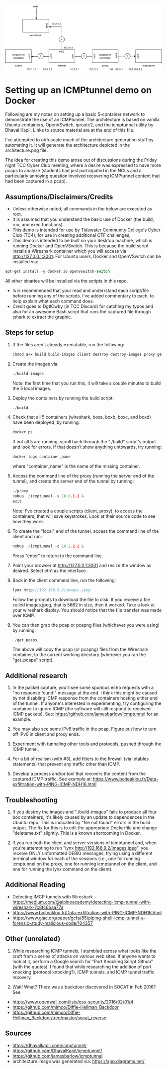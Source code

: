 ![icmptunnel architecture](architecture.png)

# Setting up an ICMPtunnel demo on Docker

Following are my notes on setting up a basic 5-container network to demonstrate the use of an ICMPtunnel.  The architecture is based on vanilla Ubuntu containers, OpenVSwitch, iproute2, and the icmptunnel utility by Dhaval Kapil. Links to source material are at the end of this file.

I've attempted to obfuscate much of the architecture generation stuff by automating it.  It will generate the architecture depicted in the architecture.png file.

The idea for creating this demo arose out of discussions during the Friday night  TCC Cyber Club meeting, where a desire was expressed to have more pcaps to analyze (students had just participated in the NCLs and a particularly annoying question involved recovering ICMPtunnel content that had been captured in a pcap).

## Assumptions/Disclaimers/Credits

- Unless otherwise noted, all commands in the below are executed as root.
- It is assumed that you understand the basic use of Docker (the build, run, and exec functions).
- This demo is intended for use by Tidewater Community College's Cyber Club (TC4), for use in creating additional CTF challenges,
- This demo is intended to be built on your desktop machine, which is running Docker and OpenVSwitch. This is because the build script installs a  Wireshark container which you will access via http://127.0.0.1:3001.  For Ubuntu users, Docker and OpenVSwitch can be installed via:
```c
apt-get install -y docker.io openvswitch-switch
```
All other binaries will be installed via the scripts in this repo.
- Is is recommended that your read and underrstand each script/file before running any of the scripts.  I've added commentary to each, to help explain what each command does.
- Credit goes to DgtlCwby (in TCC Discord) for catching my typos and also for an awesome Bash script that runs the captured file through tshark to extract the graphic.

## Steps for setup

1) If the files aren't already executable, run the following:
    
    ```c
    chmod a+x build build-images client destroy destroy-images proxy get-pcaps
    ```

2) Create the images via:
    
    ```c
    ./build-images
    ```
    
    Note: the first time that you run this, it will take a couple minutes to build the 5 local images.

3) Deploy the containers by running the build script:
    
    ```c
    ./build
    ```

4) Check that all 5 containers (wireshark, boxa, boxb, boxc, and boxd) have been deployed, by running:
    
    ```c
    docker ps
    ```
    
    If not all 5 are running, scroll back through the "./build" script's output and look for errors.  If that doesn't show anything untowards, try running:
    
    ```c
    docker logs container_name
    ```
    
    where "container_name" is the name of the missing container.

5) Access the command line of the proxy (running the server end of the tunnel), and create the server end of the tunnel by running:
    
    ```c
    ./proxy
    nohup ./icmptunnel -s 10.0.1.1 &
    exit
    ```
    
    Note: I've created a couple scripts (client, proxy), to access the containers, that will save keystrokes.  Look at their source code to see how they work.

6) To create the "local" end of the tunnel, access the command line of the client and run:
    
    ```c
    nohup ./icmptunnel -c 10.2.2.2 &
    ```
    
    Press "enter" to return to the command line.
    
7) Point your browser at http://127.0.0.1:3001 and resize the window as desired.  Select eth1 as the interface.

8) Back in the client command line, run the following:
    
    ```c
    lynx http://192.168.9.2/images.jpeg
    ```
    
    Follow the prompts to download the file to disk.  If you receive a file called images.jpeg, that is 5662 in size, then it worked.  Take a look at your wireshark display.  You should notice that the file transfer was made over ICMP.

9) You can then grab the pcap or pcapng files (whichever you were using) by running:
    
    ```c
    ./get_pcaps
    ```
    
    The above will copy the pcap (or pcapng) files from the Wireshark container, to the current working directory (wherever you ran the "get_pcaps" script).

## Additional research

1) In the packet capture, you'll see some spurious echo requests with a "no response found!" message at the end. I think this might be caused by not disabling ICMP response from the containers hosting either end of the tunnel.  If anyone's interested in experimenting, try configuring the container to ignore ICMP (the software will still respond to received ICMP packets).  See: https://github.com/jamesbarlow/icmptunnel for an example.

2) You may also see some IPv6 traffic in the pcap.  Figure out how to turn off IPv6 in client and proxy ends.

3) Experiment with tunneling other tools and protocols, pushed through the ICMP tunnel.

4) For a bit of realism (with #3), add filters to the firewall (via iptables statements) that prevent any traffic other than ICMP.

5) Develop a process and/or tool that recovers the content from the captured ICMP traffic.  See example at: https://www.boiteaklou.fr/Data-exfiltration-with-PING-ICMP-NDH16.html

## Troubleshooting

1) If you destroy the images and "./build-images" fails to produce all four box containers, it's likely caused by an update to dependences in the Ubuntu repo.  This is indicated by "file not found" errors in the build output.  The fix for this is to edit the appropriate Dockerfile and change "deleteme.txt" slightly.  This is a known shortcoming in Docker.

2) If you run both the client and server versions of icmptunnel and, when you're attempting to run "lynx http://192.168.9.2/images.jpeg", you receive ONLY unformatted DEBIG messages, trying using a different terminal window for each of the sessions (i.e., one for running icmptunnel on the proxy, one for running icmptunnel on the client, and one for running the lynx command on the client).


## Additional Reading

- Detecting IMCP tunnels with Wireshark - https://medium.com/@alpinoacademy/detecting-icmp-tunnel-with-wireshark-7c8fc6baa77a
- https://www.boiteaklou.fr/Data-exfiltration-with-PING-ICMP-NDH16.html
- https://www.giac.org/paper/gcfa/85/piping-shell-icmp-tunnel-a-forensic-study-malicious-code/104357

## Other (unrelated)

1) While researching ICMP tunnels, I stumbled across what looks like the cruft from a series of attacks on various web sites.  If anyone wants to look at it, perform a Google search for "Port Knocking Script Github" (with the quotes).  I found that while researching the addition of port knocking (protocol knocking?), ICMP tunnels, and ICMP tunnel traffic recovery.

2) Wait! What?  There was a backdoor discovered in SOCAT in Feb 2016?  See
- https://www.openwall.com/lists/oss-security/2016/02/01/4
- https://github.com/mimoo/Diffie-Hellman_Backdoor
- https://github.com/mimoo/Diffie-Hellman_Backdoor/tree/master/socat_reverse


## Sources

- https://dhavalkapil.com/icmptunnel/
- https://github.com/DhavalKapil/icmptunnel/
- https://github.com/jamesbarlow/icmptunnel
- architecture image was generated via: https://app.diagrams.net/

